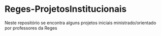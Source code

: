 # Reges-ProjetosInstitucionais
Neste repositório se encontra alguns projetos iniciais ministrado/orientado por professores da Reges
